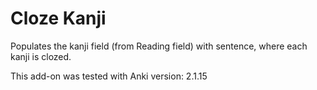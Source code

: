 # Cloze Kanji

Populates the kanji field (from Reading field) with sentence, where each kanji is clozed.

This add-on was tested with Anki version: 2.1.15
